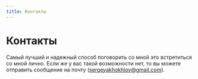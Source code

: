 ```yaml
---
title: Контакты
---
```

# Контакты

Самый лучший и надежный способ поговорить со мной это встретиться со мной лично. Если же у вас такой возможности нет, то вы можете отправить сообщение на почту (sergeyakhokhlov@gmail.com).
